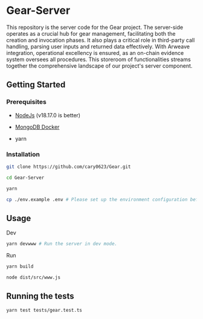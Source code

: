 # Gear-Server

This repository is the server code for the Gear project. The server-side operates as a crucial hub for gear management, facilitating both the creation and invocation phases. It also plays a critical role in third-party call handling, parsing user inputs and returned data effectively. With Arweave integration, operational excellency is ensured, as an on-chain evidence system oversees all procedures. This storeroom of functionalities streams together the comprehensive landscape of our project's server component.

## Getting Started

### Prerequisites

- [NodeJs](https://nodejs.org/en/download) (v18.17.0 is better)

- [MongoDB Docker](https://www.mongodb.com/compatibility/docker)

- yarn

### Installation

```sh
git clone https://github.com/cary0623/Gear.git

cd Gear-Server

yarn

cp ./env.example .env # Please set up the environment configuration before running.
```

## Usage

Dev
```sh
yarn devwww # Run the server in dev mode.
```

Run
```sh
yarn build

node dist/src/www.js
```

## Running the tests

```sh
yarn test tests/gear.test.ts
```

